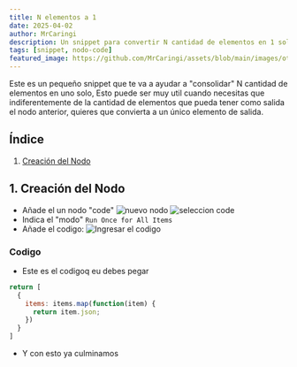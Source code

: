 ```yaml
---
title: N elementos a 1
date: 2025-04-02
author: MrCaringi
description: Un snippet para convertir N cantidad de elementos en 1 solo
tags: [snippet, nodo-code]
featured_image: https://github.com/MrCaringi/assets/blob/main/images/others/comunidad-n8n/20250402_featured.png
---
```

Este es un pequeño snippet que te va a ayudar a "consolidar" N cantidad de elementos en uno solo,
Esto puede ser muy util cuando necesitas que indiferentemente de la cantidad de elementos que pueda tener como salida el nodo anterior, quieres que convierta a un único elemento de salida.

## Índice
1. [Creación del Nodo](#1-creacion-del-nodo)

## 1. Creación del Nodo
- Añade el un nodo "code"
![nuevo nodo](../assets/2025-04-02_154640.png)
![seleccion code](../assets/2025-04-02_155110.png)
- Indica el "modo" `Run Once for All Items`
- Añade el codigo:
![Ingresar el codigo](../assets/2025-04-02_155239.png)
### Codigo
- Este es el codigoq eu debes pegar

```javascript
return [
  {
    items: items.map(function(item) {
      return item.json;
    })
  }
]
```

- Y con esto ya culminamos

